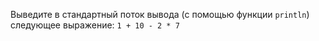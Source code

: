 Выведите в стандартный поток вывода (с помощью функции `println`) следующее выражение: `1 + 10 - 2 * 7`
